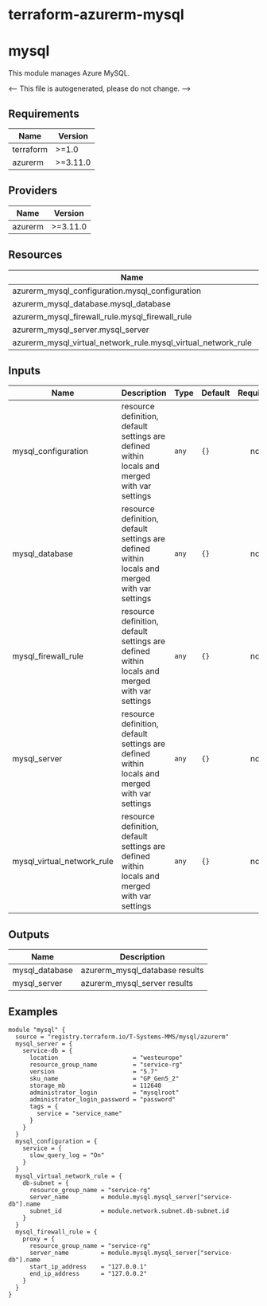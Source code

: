 # terraform-azurerm-mysql

<!-- BEGIN_TF_DOCS -->
# mysql

This module manages Azure MySQL.

<-- This file is autogenerated, please do not change. -->

## Requirements

| Name | Version |
|------|---------|
| terraform | >=1.0 |
| azurerm | >=3.11.0 |

## Providers

| Name | Version |
|------|---------|
| azurerm | >=3.11.0 |

## Resources

| Name | Type |
|------|------|
| azurerm_mysql_configuration.mysql_configuration | resource |
| azurerm_mysql_database.mysql_database | resource |
| azurerm_mysql_firewall_rule.mysql_firewall_rule | resource |
| azurerm_mysql_server.mysql_server | resource |
| azurerm_mysql_virtual_network_rule.mysql_virtual_network_rule | resource |

## Inputs

| Name | Description | Type | Default | Required |
|------|-------------|------|---------|:--------:|
| mysql_configuration | resource definition, default settings are defined within locals and merged with var settings | `any` | `{}` | no |
| mysql_database | resource definition, default settings are defined within locals and merged with var settings | `any` | `{}` | no |
| mysql_firewall_rule | resource definition, default settings are defined within locals and merged with var settings | `any` | `{}` | no |
| mysql_server | resource definition, default settings are defined within locals and merged with var settings | `any` | `{}` | no |
| mysql_virtual_network_rule | resource definition, default settings are defined within locals and merged with var settings | `any` | `{}` | no |

## Outputs

| Name | Description |
|------|-------------|
| mysql_database | azurerm_mysql_database results |
| mysql_server | azurerm_mysql_server results |

## Examples

```hcl
module "mysql" {
  source = "registry.terraform.io/T-Systems-MMS/mysql/azurerm"
  mysql_server = {
    service-db = {
      location                     = "westeurope"
      resource_group_name          = "service-rg"
      version                      = "5.7"
      sku_name                     = "GP_Gen5_2"
      storage_mb                   = 112640
      administrator_login          = "mysqlroot"
      administrator_login_password = "password"
      tags = {
        service = "service_name"
      }
    }
  }
  mysql_configuration = {
    service = {
      slow_query_log = "On"
    }
  }
  mysql_virtual_network_rule = {
    db-subnet = {
      resource_group_name = "service-rg"
      server_name         = module.mysql.mysql_server["service-db"].name
      subnet_id           = module.network.subnet.db-subnet.id
    }
  }
  mysql_firewall_rule = {
    proxy = {
      resource_group_name = "service-rg"
      server_name         = module.mysql.mysql_server["service-db"].name
      start_ip_address    = "127.0.0.1"
      end_ip_address      = "127.0.0.2"
    }
  }
}
```
<!-- END_TF_DOCS -->